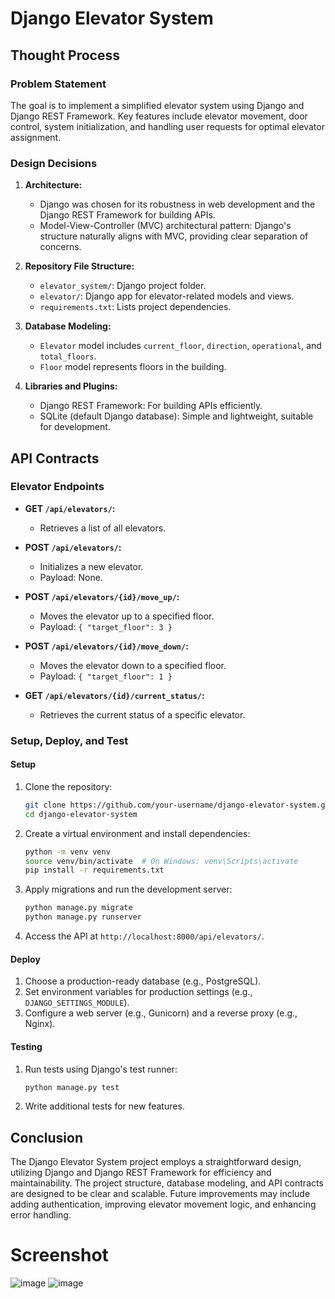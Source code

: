 # Django Elevator System

## Thought Process

### Problem Statement

The goal is to implement a simplified elevator system using Django and Django REST Framework. Key features include elevator movement, door control, system initialization, and handling user requests for optimal elevator assignment.

### Design Decisions

1. **Architecture:**
   - Django was chosen for its robustness in web development and the Django REST Framework for building APIs.
   - Model-View-Controller (MVC) architectural pattern: Django's structure naturally aligns with MVC, providing clear separation of concerns.

2. **Repository File Structure:**
   - `elevator_system/`: Django project folder.
   - `elevator/`: Django app for elevator-related models and views.
   - `requirements.txt`: Lists project dependencies.

3. **Database Modeling:**
   - `Elevator` model includes `current_floor`, `direction`, `operational`, and `total_floors`.
   - `Floor` model represents floors in the building.

4. **Libraries and Plugins:**
   - Django REST Framework: For building APIs efficiently.
   - SQLite (default Django database): Simple and lightweight, suitable for development.

## API Contracts

### Elevator Endpoints

- **GET `/api/elevators/`:**
  - Retrieves a list of all elevators.

- **POST `/api/elevators/`:**
  - Initializes a new elevator.
  - Payload: None.

- **POST `/api/elevators/{id}/move_up/`:**
  - Moves the elevator up to a specified floor.
  - Payload: `{ "target_floor": 3 }`

- **POST `/api/elevators/{id}/move_down/`:**
  - Moves the elevator down to a specified floor.
  - Payload: `{ "target_floor": 1 }`

- **GET `/api/elevators/{id}/current_status/`:**
  - Retrieves the current status of a specific elevator.

### Setup, Deploy, and Test

#### Setup

1. Clone the repository:

   ```bash
   git clone https://github.com/your-username/django-elevator-system.git
   cd django-elevator-system
   ```

2. Create a virtual environment and install dependencies:

   ```bash
   python -m venv venv
   source venv/bin/activate  # On Windows: venv\Scripts\activate
   pip install -r requirements.txt
   ```

3. Apply migrations and run the development server:

   ```bash
   python manage.py migrate
   python manage.py runserver
   ```

4. Access the API at `http://localhost:8000/api/elevators/`.

#### Deploy

1. Choose a production-ready database (e.g., PostgreSQL).
2. Set environment variables for production settings (e.g., `DJANGO_SETTINGS_MODULE`).
3. Configure a web server (e.g., Gunicorn) and a reverse proxy (e.g., Nginx).

#### Testing

1. Run tests using Django's test runner:

   ```bash
   python manage.py test
   ```

2. Write additional tests for new features.

## Conclusion

The Django Elevator System project employs a straightforward design, utilizing Django and Django REST Framework for efficiency and maintainability. The project structure, database modeling, and API contracts are designed to be clear and scalable. Future improvements may include adding authentication, improving elevator movement logic, and enhancing error handling.


# Screenshot
![image](https://github.com/raunak234362/Elevator_Model/assets/64278503/544e3b7f-8501-49c6-9005-61201ac2f57f)
![image](https://github.com/raunak234362/Elevator_Model/assets/64278503/ea8d6b68-2ac0-461d-a9cb-5b848a3cd61a)
